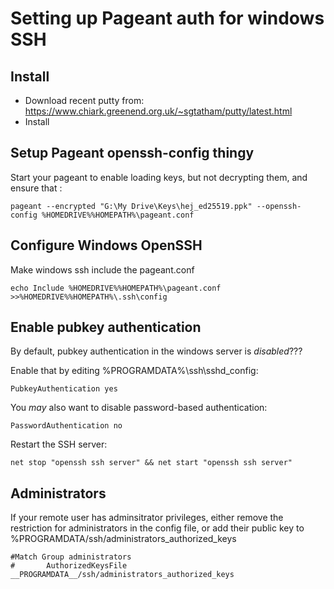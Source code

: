 # Setting up Pageant auth for windows SSH

## Install

  * Download recent putty from: https://www.chiark.greenend.org.uk/~sgtatham/putty/latest.html
  * Install

## Setup Pageant openssh-config thingy

Start your pageant to enable loading keys, but not decrypting them, and ensure that :

    pageant --encrypted "G:\My Drive\Keys\hej_ed25519.ppk" --openssh-config %HOMEDRIVE%%HOMEPATH%\pageant.conf
    
## Configure Windows OpenSSH

Make windows ssh include the pageant.conf

    echo Include %HOMEDRIVE%%HOMEPATH%\pageant.conf >>%HOMEDRIVE%%HOMEPATH%\.ssh\config
    
## Enable pubkey authentication

By default, pubkey authentication in the windows server is *disabled*???

Enable that by editing %PROGRAMDATA%\ssh\sshd_config:

    PubkeyAuthentication yes

You *may* also want to disable password-based authentication:

    PasswordAuthentication no

Restart the SSH server:

    net stop "openssh ssh server" && net start "openssh ssh server"

## Administrators

If your remote user has adminsitrator privileges, either remove the restriction for administrators in the config file, or add their public key to %PROGRAMDATA/ssh/administrators_authorized_keys

    #Match Group administrators
    #       AuthorizedKeysFile __PROGRAMDATA__/ssh/administrators_authorized_keys

